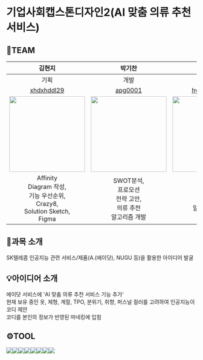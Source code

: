 # 기업사회캡스톤디자인2(AI 맞춤 의류 추천 서비스)

## 🤭TEAM
|김현지|박기찬|박현도|정헌영|제보민|
|:---:|:---:|:---:|:---:|:---:|
|기획|개발|개발|개발|기획|
|[xhdxhddl29](https://github.com/xhdxhddl29)|[apg0001](https://github.com/apg0001)|[hyundo0328](https://github.com/hyundo0328)|[heonyoung](https://github.com/heonyoung)|[jebomin](https://github.com/jebomin)|
|<img src="https://github.com/apg0001/AdotProject/assets/42407430/c6b3a45e-65e7-475c-9e35-e32d6cf52ecd" width="200" height="200">|<img src="https://github.com/apg0001/AdotProject/assets/42407430/c841bf0f-e6e6-4e98-8710-6d4f91a54146" width="200" height="200">|<img src="https://github.com/apg0001/AdotProject/assets/42407430/e5188cad-0ef6-4f8b-8222-463f25b3d642" width="200" height="200">|<img src="https://github.com/apg0001/AdotProject/assets/42407430/88856835-fa83-430f-8b83-69f8d50ec4ea" width="200" height="200">|<img src="https://github.com/apg0001/AdotProject/assets/42407430/16c580b8-9331-4ef7-8fe1-a741c2273a34" width="200" height="200">|
|Affinity <br/>Diagram 작성,<br/>기능 우선순위,<br/>Crazy8,<br/>Solution Sketch,<br/>Figma|SWOT분석,<br/>프로모션<br/>전략 고안,<br/>의류 추천<br/>알고리즘 개발|3C 분석,<br/>의류 등록<br/>알고리즘 개발|STP분석,<br/>개발 선행 조사,<br/>재정 담당,<br/>개발 파트 발표|기능 우선순위,<br/>Crazy8,<br/>기획 파트 발표,<br/>Figma|

## 📝과목 소개
SK텔레콤 인공지능 관련 서비스/제품(A.(에이닷), NUGU 등)을 활용한 아이디어 발굴

## 💡아이디어 소개
에이닷 서비스에 'AI 맞춤 의류 추천 서비스 기능 추가'<br/>
현재 보유 중인 옷, 체형, 계절, TPO, 분위기, 취향, 퍼스널 컬러를 고려하여 인공지능이 코디 제안<br/>
코디를 본인의 정보가 반영된 마네킹에 입힘

## ⚙️TOOL
<img src="https://img.shields.io/badge/Sourcetree-0052CC?style=for-the-badge&logo=Sourcetree&logoColor=white"><img src="https://img.shields.io/badge/Figma-F24E1E?style=for-the-badge&logo=Figma&logoColor=white"><img src="https://img.shields.io/badge/Python-3776AB?style=for-the-badge&logo=Python&logoColor=white"><img src="https://img.shields.io/badge/JupyterNotebook-F37626?style=for-the-badge&logo=Jupyter&logoColor=white"><img src="https://img.shields.io/badge/beautifulsoup4-0099E5?style=for-the-badge&logo=beautifulsoup4r&logoColor=white"><img src="https://img.shields.io/badge/GoogleColab-F9AB00?style=for-the-badge&logo=GoogleColab&logoColor=white"><img src="https://img.shields.io/badge/Scikitlearn-F7931E?style=for-the-badge&logo=Scikitlearn&logoColor=white"><img src="https://img.shields.io/badge/Tkinter-40AEF0?style=for-the-badge&logo=Tkinter&logoColor=white">
